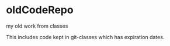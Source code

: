 # oldCodeRepo
my old work from classes

This includes code kept in git-classes which has expiration dates.
